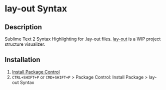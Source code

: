 # lay-out Syntax

## Description
Sublime Text 2 Syntax Highlighting for .lay-out files.
[lay-out](https://github.com/CREEATION/lay-out/) is a WIP project structure visualizer.

## Installation
1. [Install Package Control](https://packagecontrol.io/)
2. `CTRL+SHIFT+P` or `CMD+SHIFT+P` > Package Control: Install Package > lay-out Syntax
